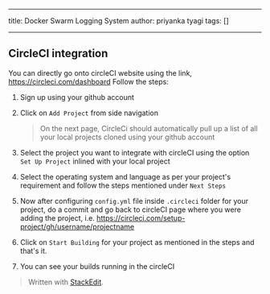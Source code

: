 
---

title: Docker Swarm Logging System
author: priyanka tyagi
tags: []

---

## CircleCI integration

You can directly go onto circleCI website using the link,
<https://circleci.com/dashboard>
Follow the steps:
1. Sign up using your github account
2. Click on `Add Project` from side navigation
	> On the next page, CircleCi should automatically pull up a list of all your local projects cloned using your github account 

3. Select the project you want to integrate with circleCI using the option `Set Up Project` inlined with your local project
4. Select the operating system and language as per your project's requirement and follow the steps mentioned under `Next Steps` 
5.  Now after configuring `config.yml` file inside `.circleci` folder for your project, do a commit and go back to circleCI page where you were adding the project, i.e.
	<https://circleci.com/setup-project/gh/username/projectname>
6. Click on `Start Building` for your project as mentioned in the steps and that's it.
7. You can see your builds running in the circleCI  
> Written with [StackEdit](https://stackedit.io/).
<!--stackedit_data:
eyJoaXN0b3J5IjpbOTExNDYyMDIzLDE4Mzc0Njc2OTAsMjYwMz
kwOTIxLDQzMDAxODQxOV19
-->